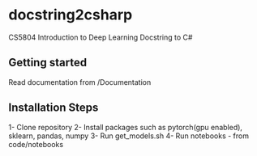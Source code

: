 # docstring2csharp

CS5804 Introduction to Deep Learning Docstring to C#

## Getting started

Read documentation from /Documentation

## Installation Steps

1- Clone repository
2- Install packages such as pytorch(gpu enabled), sklearn, pandas, numpy
3- Run get_models.sh
4- Run notebooks - from code/notebooks
